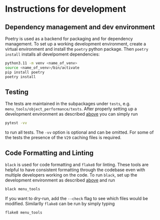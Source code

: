# Instructions for development

## Dependency management and dev environment
Poetry is used as a backend for packaging and for dependency
management. To set up a working development environment, create
a virtual environment and install the `poetry` python package.
Then `poetry install` installs all develpoment dependencies:

```bash
python3.11 -m venv <name_of_venv>
source <name_of_venv>/bin/activate
pip install poetry
poetry install
```

## Testing
The tests are maintained in the subpackages under `tests`, e.g.
`menu_tools/object_performance/tests`. After properly setting up
a development environment as described [above](#dependency-management-and-dev-environment)
you can simply run

```bash
pytest -vv
```

to run all tests. The `-vv` option is optional and can be omitted.
For some of the tests the presence of the `V29` caching files is required.


## Code Formatting and Linting
`black` is used for code formatting and `flake8` for linting.
These tools are helpful to have consistent formatting through
the codebase even with multiple developers working on the code.
To run `black`, set up the development environment as described
[above](#dependency-management-and-dev-environment) and run

```bash
black menu_tools
```

If you want to dry-run, add the `--check` flag to see which files would
be modified.
Similarlly `flake8` can be run by simply typing

```bash
flake8 menu_tools
```
